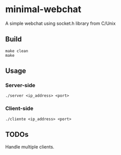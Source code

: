 # minimal-webchat

A simple webchat using socket.h library from C/Unix

## Build

`make clean` <br>
`make`

## Usage

### Server-side

`./server <ip_address> <port>`

### Client-side

`./cliente <ip_address> <port>`

## TODOs

Handle multiple clients.